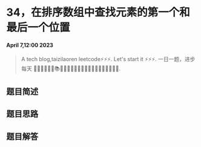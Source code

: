 # 34，在排序数组中查找元素的第一个和最后一个位置
#### April 7,12:00 2023


> A tech blog,taizilaoren leetcode⚡⚡⚡.
> Let's start it ⚡⚡⚡.
> 一日一题，进步每天 📔📕📖📗📘📙📚📓📒📃📜📄🔖🍊🍋🍎🍑🍉🥦🌽🥙🤩😚🤗.

## 题目简述
## 题目思路

## 题目解答

```js

```